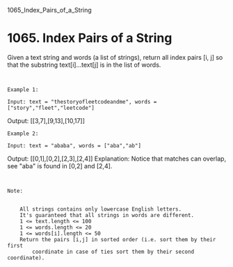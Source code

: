 1065_Index_Pairs_of_a_String
# 1065. Index Pairs of a String

Given a text string and words (a list of strings), return all
        index pairs [i, j] so that the substring text[i]...text[j] is
        in the list of words.

     

    Example 1:

    Input: text = "thestoryofleetcodeandme", words = ["story","fleet","leetcode"]
Output: [[3,7],[9,13],[10,17]]

    Example 2:

    Input: text = "ababa", words = ["aba","ab"]
Output: [[0,1],[0,2],[2,3],[2,4]]
Explanation: 
Notice that matches can overlap, see "aba" is found in [0,2] and [2,4].

     

    Note:

    
        All strings contains only lowercase English letters.
        It's guaranteed that all strings in words are different.
        1 <= text.length <= 100
        1 <= words.length <= 20
        1 <= words[i].length <= 50
        Return the pairs [i,j] in sorted order (i.e. sort them by their first
            coordinate in case of ties sort them by their second coordinate).